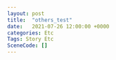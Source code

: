 ```yaml
---
layout: post
title:  "others_test"
date:   2021-07-26 12:00:00 +0000
categories: Etc
Tags: Story Etc
SceneCode: []
---
```

